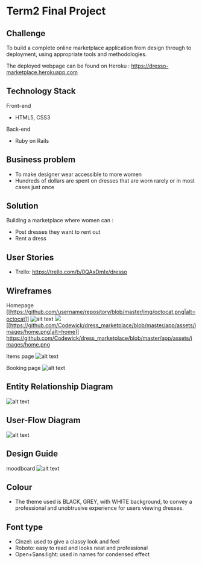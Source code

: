 # Term2 Final Project


## Challenge

To build a complete online marketplace application from design through to deployment, using appropriate tools and methodologies.

The deployed webpage can be found on Heroku  : https://dresso-marketplace.herokuapp.com


## Technology Stack

Front-end

* HTML5, CSS3

Back-end

* Ruby on Rails

## Business problem

* To make designer wear accessible to more women
* Hundreds of dollars are spent on dresses that are worn rarely or in most cases just once

## Solution

Building a marketplace where women can :
* Post dresses they want to rent out
* Rent a dress

## User Stories

* Trello: https://trello.com/b/0QAxDmIx/dresso

## Wireframes

Homepage
[[https://github.com/username/repository/blob/master/img/octocat.png|alt=octocat]]
![alt text](https://raw.github.com/Codewick/dress_marketplace/tree/master/app/assets/images/img.png)
![](images/home.png)
[[https://github.com/Codewick/dress_marketplace/blob/master/app/assets/images/home.png|alt=home]]
https://github.com/Codewick/dress_marketplace/blob/master/app/assets/images/home.png

Items page
![alt text](https://raw.github.com/Codewick/dress_marketplace/tree/master/app/assets/images/items_page.png)

Booking page
![alt text](https://raw.github.com/Codewick/dress_marketplace/tree/master/app/assets/images/profile_page.png)


## Entity Relationship Diagram

![alt text](https://raw.github.com/Codewick/dress_marketplace/tree/master/app/assets/images/erd.png)

## User-Flow Diagram

![alt text](https://raw.github.com/Codewick/dress_marketplace/tree/master/app/assets/images/Ufd.png)

## Design Guide

moodboard
![alt text](https://raw.github.com/Codewick/dress_marketplace/tree/master/app/assets/images/mood_dresso.png)

## Colour

* The theme used is BLACK, GREY, with WHITE background, to convey a professional and unobtrusive experience for users viewing dresses.

## Font type

* Cinzel: used to give a classy look and feel
* Roboto: easy to read and looks neat and professional
* Open+Sans:light: used in names for condensed effect

